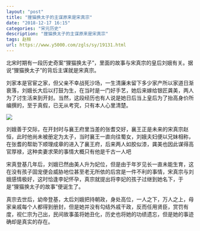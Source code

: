 ```yaml
---
layout: "post"
title: "狸猫换太子的主谋原来是宋真宗"
date: "2018-12-17 16:15"
categories: "宋元历史"
description: "狸猫换太子的主谋原来是宋真宗"
tags: 赵桓
url: https://www.y5000.com/zgls/sy/19131.html
---
```






北宋时期有一段历史奇案“狸猫换太子”，里面的故事与宋真宗的皇后刘娥有关。据说“狸猫换太子”的背后主谋就是宋真宗。

刘家本是官宦之家，但父亲不幸战死沙场，一生清廉未留下多少家产所以家道日渐衰落，刘娥长大后以打鼓为生，在当时是一门好手艺，她后来嫁给银匠龚美，两人为了讨生活来到开封。当然，这段经历也有人说是她日后当上皇后为了抬高身价所编撰的，至于真假，已无从考究，只有本人心里清楚。

![](https://img.y5000.com/uploads/allimg/170412/8-1F41209333Ma.jpg)

刘娥善于交际，在开封时与襄王府里当差的张耆交好，襄王正是未来的宋真宗赵恒，此时他尚未被册定为太子，当时襄王一直向往蜀女，刘娥夫妇便以兄妹相称，在张耆的帮助下顺理成章的进入了襄王府，后来两人如胶似漆，龚美也因此谋得高官厚禄，这种卖妻求荣的事情大概只有他是千古一人吧

宋真登基几年后，刘娥已然由美人升为妃位，但是由于年岁见长一直未能生育，这在没有孩子固宠便会威胁地位甚至老无所依的后宫是一件不利的事情，宋真宗与刘娥感情极好，这时恰逢李妃怀孕，真宗就提出将李妃的孩子过继到她名下，于是“狸猫换太子的故事”便诞生了。

真宗去世后，幼帝登基，太后刘娥把持朝政，身处高位，一人之下，万人之上，母家亲戚每个人都得到册封，但是她并没有勾结外戚干政，反而任用贤臣，赏罚有度，视仁宗为己出，民间故事虽将她丑化，历史也将她的功绩遗忘，但是她的事迹确却是真实的存在。

